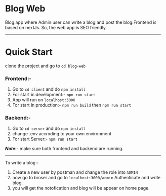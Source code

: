 # Blog Web

Blog app where Admin user can write a blog and post the blog.Frontend is based on nextJs. So, the web app is SEO friendly.

---

# Quick Start
clone the project and go to `cd blog-web`

### Frontend:- 
1. Go to `cd client` and do `npm install`
2. For start in development:- `npm run start`
3. App will run on `localhost:3000`
4. For start in production:- `npm run build` then `npm run start`

### Backend:-
1. Go to `cd server` and do `npm install`
2. change .env accroding to your own environment
3. For start Server:- `npm run start`

***Note***:- make sure both frontend and backend are running.

---
To write a blog:-
1. Create a new user by postman and change the role into `ADMIN`
2. now go to broser and go to `localhost:3000/admin` Authenticate and write blog.
3. you will get the notofication and blog will be appear on home page.


